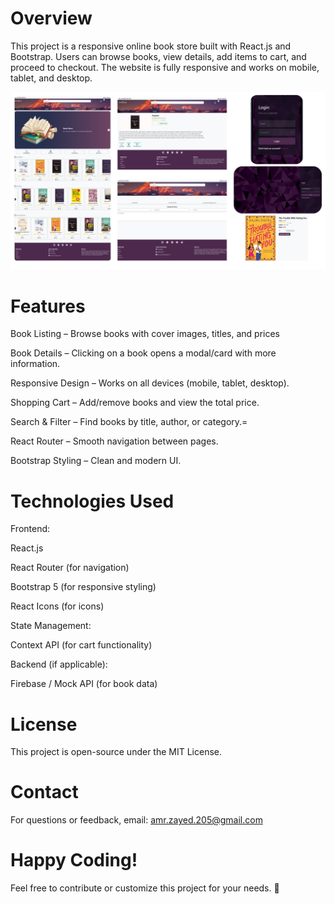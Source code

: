 # Overview
This project is a responsive online book store built with React.js and Bootstrap. Users can browse books, view details, add items to cart, and proceed to checkout.
The website is fully responsive and works on mobile, tablet, and desktop.

![image alt](https://github.com/amr-zayed-205/Book-Store-React/blob/fd501a1426349a4114755f87826170cc12725d9a/project.png)

# Features
   Book Listing – Browse books with cover images, titles, and prices
   
   Book Details – Clicking on a book opens a modal/card with more information.
   
   Responsive Design – Works on all devices (mobile, tablet, desktop).
   
   Shopping Cart – Add/remove books and view the total price.
   
   Search & Filter – Find books by title, author, or category.=
   
   React Router – Smooth navigation between pages.
   
   Bootstrap Styling – Clean and modern UI.


# Technologies Used
 
 Frontend:
  
   React.js
  
   React Router (for navigation)
 
   Bootstrap 5 (for responsive styling)
 
   React Icons (for icons)
   
   
 State Management:

   Context API (for cart functionality)

   Backend (if applicable):

   Firebase / Mock API (for book data)


# License

This project is open-source under the MIT License.


# Contact

For questions or feedback, email: amr.zayed.205@gmail.com


# Happy Coding!

Feel free to contribute or customize this project for your needs. 🚀

